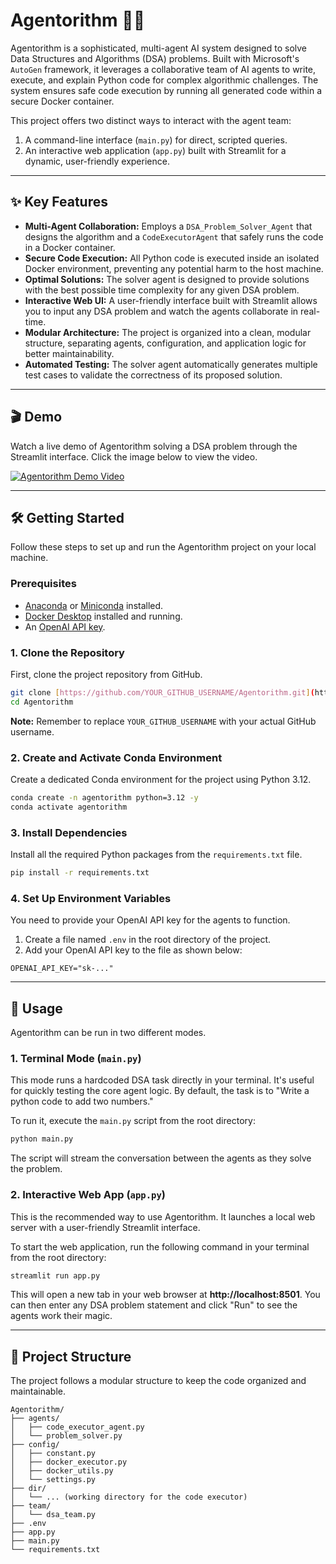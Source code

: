 # Agentorithm 🧑‍💻

Agentorithm is a sophisticated, multi-agent AI system designed to solve Data Structures and Algorithms (DSA) problems. Built with Microsoft's `AutoGen` framework, it leverages a collaborative team of AI agents to write, execute, and explain Python code for complex algorithmic challenges. The system ensures safe code execution by running all generated code within a secure Docker container.

This project offers two distinct ways to interact with the agent team:
1.  A command-line interface (`main.py`) for direct, scripted queries.
2.  An interactive web application (`app.py`) built with Streamlit for a dynamic, user-friendly experience.

---
## ✨ Key Features

* **Multi-Agent Collaboration:** Employs a `DSA_Problem_Solver_Agent` that designs the algorithm and a `CodeExecutorAgent` that safely runs the code in a Docker container.
* **Secure Code Execution:** All Python code is executed inside an isolated Docker environment, preventing any potential harm to the host machine.
* **Optimal Solutions:** The solver agent is designed to provide solutions with the best possible time complexity for any given DSA problem.
* **Interactive Web UI:** A user-friendly interface built with Streamlit allows you to input any DSA problem and watch the agents collaborate in real-time.
* **Modular Architecture:** The project is organized into a clean, modular structure, separating agents, configuration, and application logic for better maintainability.
* **Automated Testing:** The solver agent automatically generates multiple test cases to validate the correctness of its proposed solution.

---
## 🎬 Demo

Watch a live demo of Agentorithm solving a DSA problem through the Streamlit interface. Click the image below to view the video.

[![Agentorithm Demo Video](https://drive.google.com/uc?export=view&id=19P-IuUSICaEsI1ALYbLSO6ISLPLwbkTS)](https://drive.google.com/file/d/14do1V-5zKVW2YuqoAv6P7HRZvvki3cmi/view?usp=sharing)

---
## 🛠️ Getting Started

Follow these steps to set up and run the Agentorithm project on your local machine.

### Prerequisites

* [Anaconda](https://www.anaconda.com/products/distribution) or [Miniconda](https://docs.conda.io/en/latest/miniconda.html) installed.
* [Docker Desktop](https://www.docker.com/products/docker-desktop/) installed and running.
* An [OpenAI API key](https://platform.openai.com/api-keys).

### 1. Clone the Repository

First, clone the project repository from GitHub.

```bash
git clone [https://github.com/YOUR_GITHUB_USERNAME/Agentorithm.git](https://github.com/YOUR_GITHUB_USERNAME/Agentorithm.git)
cd Agentorithm
```
**Note:** Remember to replace `YOUR_GITHUB_USERNAME` with your actual GitHub username.

### 2. Create and Activate Conda Environment

Create a dedicated Conda environment for the project using Python 3.12.

```bash
conda create -n agentorithm python=3.12 -y
conda activate agentorithm
```

### 3. Install Dependencies

Install all the required Python packages from the `requirements.txt` file.

```bash
pip install -r requirements.txt
```

### 4. Set Up Environment Variables

You need to provide your OpenAI API key for the agents to function.

1.  Create a file named `.env` in the root directory of the project.
2.  Add your OpenAI API key to the file as shown below:

```env
OPENAI_API_KEY="sk-..."
```

---
## 🚀 Usage

Agentorithm can be run in two different modes.

### 1. Terminal Mode (`main.py`)

This mode runs a hardcoded DSA task directly in your terminal. It's useful for quickly testing the core agent logic. By default, the task is to "Write a python code to add two numbers."

To run it, execute the `main.py` script from the root directory:

```bash
python main.py
```

The script will stream the conversation between the agents as they solve the problem.

### 2. Interactive Web App (`app.py`)

This is the recommended way to use Agentorithm. It launches a local web server with a user-friendly Streamlit interface.

To start the web application, run the following command in your terminal from the root directory:

```bash
streamlit run app.py
```

This will open a new tab in your web browser at **http://localhost:8501**. You can then enter any DSA problem statement and click "Run" to see the agents work their magic.

---
## 📂 Project Structure

The project follows a modular structure to keep the code organized and maintainable.

```
Agentorithm/
├── agents/
│   ├── code_executor_agent.py
│   └── problem_solver.py
├── config/
│   ├── constant.py
│   ├── docker_executor.py
│   ├── docker_utils.py
│   └── settings.py
├── dir/
│   └── ... (working directory for the code executor)
├── team/
│   └── dsa_team.py
├── .env
├── app.py
├── main.py
└── requirements.txt
